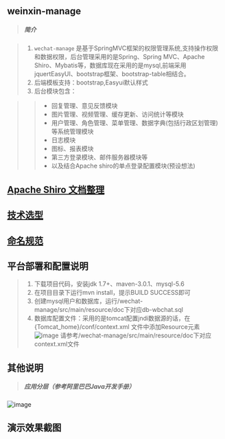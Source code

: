 weinxin-manage
------------------------

>##### 简介

> 1. `wechat-manage` 是基于SpringMVC框架的权限管理系统,支持操作权限和数据权限，后台管理采用的是Spring、Spring MVC、Apache Shiro、Mybatis等，数据库现在采用的是mysql,前端采用jquertEasyUI、bootstrap框架、bootstrap-table相结合。
> 2. 后端模板支持：bootstrap,Easyui默认样式
> 3. 后台模块包含：

> > * 回复管理、意见反馈模块
> > * 图片管理、视频管理、缓存更新、访问统计等模块
> > * 用户管理、角色管理、菜单管理、数据字典(包括行政区划管理)等系统管理模块
> > * 日志模块
> > * 图标、报表模块
> > * 第三方登录模块、邮件服务器模块等
> > * 以及结合Apache shiro的单点登录配置模块(预设想法)
			
[Apache Shiro 文档整理](./Shiro.md)
----------------------

[技术选型](http://note.youdao.com/noteshare?id=233df4488c0cac1b719952432977ca74&sub=CD29D21A0EA0410F83F9447BB3D1F0B9)
------------------------

[命名规范](http://note.youdao.com/noteshare?id=9b94780ce3ef3d4c737e1a3c5d8e8231&sub=3B2803855230462A9F4AAF656D6B164E)
------------------------


平台部署和配置说明
------------------------

> 1. 下载项目代码，安装jdk 1.7+、maven-3.0.1、mysql-5.6
> 2. 在项目目录下运行mvn install，提示BUILD SUCCESS即可
> 3. 创建mysql用户和数据库，运行/wechat-manage/src/main/resource/doc下对应db-wbchat.sql
> 4. 数据库配置文件：采用的是tomcat配置jndi数据源的话，在 {Tomcat_home}/conf/context.xml 文件中添加Resource元素 
![image](https://raw.githubusercontent.com/dllwh/wechat/master/static/wechat-manage/dbConfig.jpg)
请参考/wechat-manage/src/main/resource/doc下对应context.xml文件 

其他说明
------------------------

>##### 应用分层（参考阿里巴巴Java开发手册）
![image](https://raw.githubusercontent.com/dllwh/wechat/master/static/0.png)


演示效果截图
------------------------


